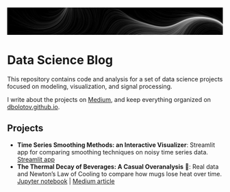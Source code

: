 ![Banner](images/banner_perlin_flow.png)

# Data Science Blog

This repository contains code and analysis for a set of data science projects focused on modeling, visualization, and signal processing.

I write about the projects on [Medium](https://medium.com/@dmitriy.bolotov), and keep everything organized on [dbolotov.github.io](dbolotov.github.io).


## Projects
- **Time Series Smoothing Methods: an Interactive Visualizer**: Streamlit app for comparing smoothing techniques on noisy time series data. [Streamlit app](https://timeseriessmoothing.streamlit.app/)
- **The Thermal Decay of Beverages: A Casual Overanalysis** 🍵: Real data and Newton’s Law of Cooling to compare how mugs lose heat over time. [Jupyter notebook](thermal_decay_of_beverages/thermal_decay_of_beverages.ipynb) | [Medium article](https://medium.com/@dmitriy.bolotov/the-thermal-decay-of-beverages-a-casual-overanalysis-0c9d863b861e)
